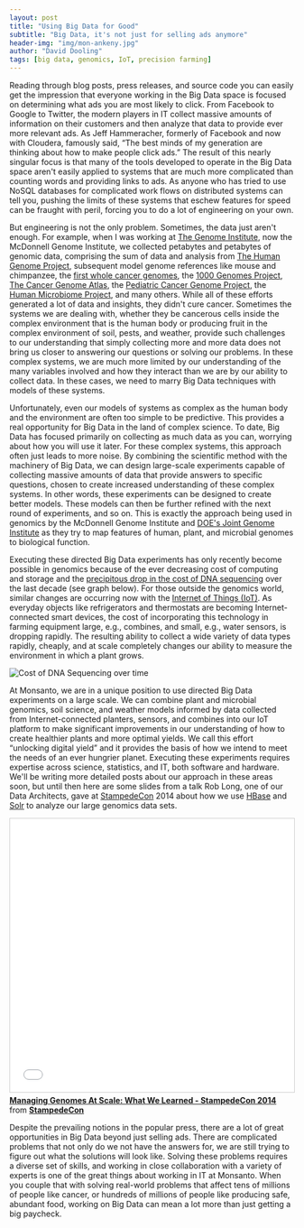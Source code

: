 ```yaml
---
layout: post
title: "Using Big Data for Good"
subtitle: "Big Data, it's not just for selling ads anymore"
header-img: "img/mon-ankeny.jpg"
author: "David Dooling"
tags: [big data, genomics, IoT, precision farming]
---
```


Reading through blog posts, press releases, and source code you can easily get
the impression that everyone working in the Big Data space is focused on
determining what ads you are most likely to click.  From Facebook to Google to
Twitter, the modern players in IT collect massive amounts of information on
their customers and then analyze that data to provide ever more relevant ads.
As Jeff Hammeracher, formerly of Facebook and now with Cloudera, famously said,
&ldquo;The best minds of my generation are thinking about how to make people click
ads.&rdquo;  The result of this nearly singular focus is that many of the tools
developed to operate in the Big Data space aren't easily applied to systems
that are much more complicated than counting words and providing links to ads.
As anyone who has tried to use NoSQL databases for complicated work flows on
distributed systems can tell you, pushing the limits of these systems that
eschew features for speed can be fraught with peril, forcing you to do a lot of
engineering on your own.

But engineering is not the only problem. Sometimes, the data just aren't
enough.  For example, when I was working at [The Genome
Institute](http://genome.wustl.edu/), now the McDonnell Genome Institute, we
collected petabytes and petabytes of genomic data, comprising the sum of data
and analysis from [The Human Genome Project](http://www.genome.gov/10001772),
subsequent model genome references like mouse and chimpanzee, the [first whole
cancer genomes](http://www.ncbi.nlm.nih.gov/pmc/articles/PMC2603574/), the
[1000 Genomes Project](http://www.1000genomes.org/), [The Cancer Genome
Atlas](http://cancergenome.nih.gov/), the [Pediatric Cancer Genome
Project](http://www.pediatriccancergenomeproject.org/site/), the [Human
Microbiome Project](http://hmpdacc.org/), and many others.  While all of these
efforts generated a lot of data and insights, they didn't cure cancer.
Sometimes the systems we are dealing with, whether they be cancerous cells
inside the complex environment that is the human body or producing fruit in the
complex environment of soil, pests, and weather, provide such challenges to our
understanding that simply collecting more and more data does not bring us
closer to answering our questions or solving our problems.  In these complex
systems, we are much more limited by our understanding of the many variables
involved and how they interact than we are by our ability to collect data.  In
these cases, we need to marry Big Data techniques with models of these systems.

Unfortunately, even our models of systems as complex as the human body and the
environment are often too simple to be predictive.  This provides a real
opportunity for Big Data in the land of complex science.  To date, Big Data has
focused primarily on collecting as much data as you can, worrying about how you
will use it later.  For these complex systems, this approach often just leads
to more noise.  By combining the scientific method with the machinery of Big
Data, we can design large-scale experiments capable of collecting massive
amounts of data that provide answers to specific questions, chosen to create
increased understanding of these complex systems.  In other words, these
experiments can be designed to create better models.  These models can then be
further refined with the next round of experiments, and so on.  This is exactly
the approach being used in genomics by the McDonnell Genome Institute and
[DOE's Joint Genome Institute](http://jgi.doe.gov/) as they try to map features
of human, plant, and microbial genomes to biological function.

Executing these directed Big Data experiments has only recently become possible
in genomics because of the ever decreasing cost of computing and storage and
the [precipitous drop in the cost of DNA
sequencing](https://www.genome.gov/sequencingcosts/) over the last decade (see
graph below).  For those outside the genomics world, similar changes are
occurring now with the [Internet of Things
(IoT)](http://whatis.techtarget.com/definition/Internet-of-Things).  As
everyday objects like refrigerators and thermostats are becoming
Internet-connected smart devices, the cost of incorporating this technology in
farming equipment large, e.g., combines, and small, e.g., water sensors, is
dropping rapidly.  The resulting ability to collect a wide variety of data
types rapidly, cheaply, and at scale completely changes our ability to measure
the environment in which a plant grows.

![Cost of DNA Sequencing over time](https://www.genome.gov/images/content/cost_megabase_.jpg)

At Monsanto, we are in a unique position to use directed Big Data
experiments on a large scale.  We can combine plant and microbial
genomics, soil science, and weather models informed by data collected
from Internet-connected planters, sensors, and combines into our IoT
platform to make significant improvements in our understanding of how
to create healthier plants and more optimal yields.  We call this
effort &ldquo;unlocking digital yield&rdquo; and it provides the basis
of how we intend to meet the needs of an ever hungrier planet.
Executing these experiments requires expertise across science,
statistics, and IT, both software and hardware.  We'll be writing more
detailed posts about our approach in these areas soon, but until then
here are some slides from a talk Rob Long, one of our Data Architects,
gave at [StampedeCon](http://stampedecon.com/) 2014 about how we use
[HBase](http://hbase.apache.org/) and
[Solr](http://lucene.apache.org/solr/) to analyze our large genomics
data sets.

<iframe src="//www.slideshare.net/slideshow/embed_code/key/15WPnDtRZ1wquL" width="595" height="485" frameborder="0" marginwidth="0" marginheight="0" scrolling="no" style="border:1px solid #CCC; border-width:1px; margin-bottom:5px; max-width: 100%;" allowfullscreen> </iframe> <div style="margin-bottom:5px"> <strong> <a href="//www.slideshare.net/StampedeCon/managing-genomes-at-scale-what-we-learned-stampedecon-2014" title="Managing Genomes At Scale: What We Learned - StampedeCon 2014" target="_blank">Managing Genomes At Scale: What We Learned - StampedeCon 2014</a> </strong> from <strong><a href="//www.slideshare.net/StampedeCon" target="_blank">StampedeCon</a></strong> </div>

Despite the prevailing notions in the popular press, there are a lot
of great opportunities in Big Data beyond just selling ads.  There are
complicated problems that not only do we not have the answers for, we
are still trying to figure out what the solutions will look like.
Solving these problems requires a diverse set of skills, and working
in close collaboration with a variety of experts is one of the great
things about working in IT at Monsanto.  When you couple that with
solving real-world problems that affect tens of millions of people
like cancer, or hundreds of millions of people like producing safe,
abundant food, working on Big Data can mean a lot more than just
getting a big paycheck.
